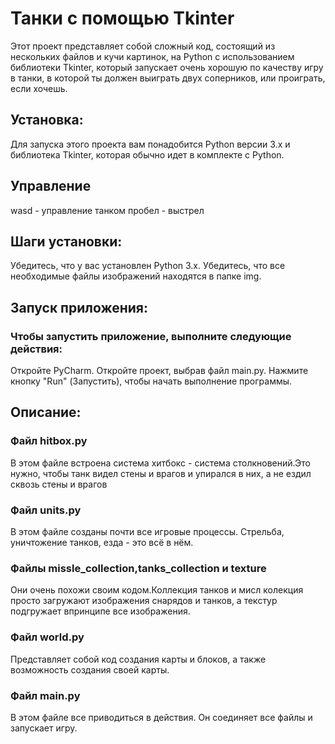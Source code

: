 # Танки с помощью Tkinter
Этот проект представляет собой сложный код, состоящий из нескольких файлов и кучи картинок, на Python с использованием библиотеки Tkinter, который запускает очень хорошую по качеству игру в танки, в которой ты должен выиграть двух соперников, или проиграть, если хочешь.

## Установка:
Для запуска этого проекта вам понадобится Python версии 3.x и библиотека Tkinter, которая обычно идет в комплекте с Python.
## Управление
wasd - управление танком
пробел - выстрел
## Шаги установки:
Убедитесь, что у вас установлен Python 3.x.
Убедитесь, что все необходимые файлы изображений находятся в папке img.
## Запуск приложения:
### Чтобы запустить приложение, выполните следующие действия:

Откройте PyCharm.
Откройте проект, выбрав файл main.py.
Нажмите кнопку "Run" (Запустить), чтобы начать выполнение программы.
## Описание:

### Файл hitbox.py
В этом файле встроена система хитбокс - система столкновений.Это нужно, чтобы танк видел стены и врагов и упирался в них, а не ездил сквозь стены и врагов 
### Файл units.py
В этом файле созданы почти все игровые процессы. Стрельба, уничтожение танков, езда - это всё в нём.
### Файлы missle_collection,tanks_collection и texture
Они очень похожи своим кодом.Коллекция танков и мисл колекция просто загружают изображения снарядов и танков, а текстур подгружает впринципе все изображения.
### Файл world.py
Представляет собой код создания карты и блоков, а также возможность создания своей карты.
### Файл main.py
В этом файле все приводиться в действия. Он соединяет все файлы и запускает игру. 


